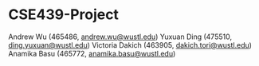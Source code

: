 # CSE439-Project

Andrew Wu (465486, andrew.wu@wustl.edu)
Yuxuan Ding (475510, ding.yuxuan@wustl.edu) 
Victoria Dakich (463905, dakich.tori@wustl.edu)
Anamika Basu (465772, anamika.basu@wustl.edu)

